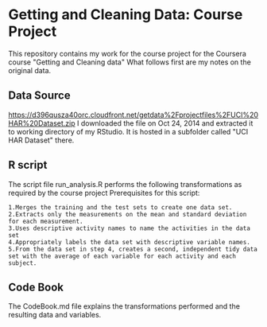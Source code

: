 Getting and Cleaning Data: Course Project
=========================================


This repository contains my work for the course project for the Coursera course "Getting and Cleaning data"
What follows first are my notes on the original data.

Data Source
------------------

https://d396qusza40orc.cloudfront.net/getdata%2Fprojectfiles%2FUCI%20HAR%20Dataset.zip 
I downloaded the file on Oct 24, 2014 and extracted it to working directory of my RStudio. It is hosted in a subfolder called "UCI HAR Dataset" there.

R script 
-------------------------------------
The script file run_analysis.R performs the following transformations as required by the course project
Prerequisites for this script:

    1.Merges the training and the test sets to create one data set.
    2.Extracts only the measurements on the mean and standard deviation for each measurement. 
    3.Uses descriptive activity names to name the activities in the data set
    4.Appropriately labels the data set with descriptive variable names. 
    5.From the data set in step 4, creates a second, independent tidy data set with the average of each variable for each activity and each subject.

Code Book
-------------------
The CodeBook.md file explains the transformations performed and the resulting data and variables.
